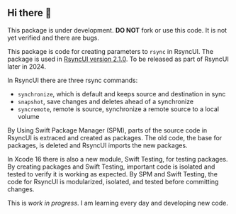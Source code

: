## Hi there 👋

This package is under development. **DO NOT** fork or use this code. It is not yet verified and there are bugs.

This package is code for creating parameters to `rsync` in RsyncUI. The package is used in [RsyncUI version 2.1.0](https://github.com/rsyncOSX/RsyncUI_ver_2.1.0). To be released as part of RsyncUI later in 2024.

In RsyncUI there are three rsync commands: 

- `synchronize`, which is default and keeps source and destination in sync
- `snapshot`, save changes and deletes ahead of a synchronize
- `syncremote`, remote is source, synchronize a remote source to a local volume

By Using Swift Package Manager (SPM), parts of the source code in RsyncUI is extraced and created as packages. The old code, the base for packages, is deleted and RsyncUI imports the new packages. 

In Xcode 16 there is also a new module, Swift Testing, for testing packages. By creating packages and Swift Testing, important code is isolated and tested to verify it is working as expected. By SPM and Swift Testing, the code for RsyncUI is modularized, isolated, and tested before committing changes.

This is *work in progress*. I am learning every day and developing new code.
